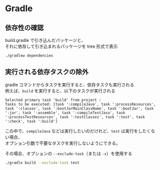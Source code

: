 # Gradle  


## 依存性の確認  
build.gradle で引き込んだパッケージと、  
それに依存して引き込まれるパッケージを tree 形式で表示  
```sh
./gradlew dependencies
```

## 実行される依存タスクの除外

gradle コマンドからタスクを実行すると、依存タスクも実行される  
例えば、`build` を実行すると、以下のタスクが実行される
```
Selected primary task 'build' from project :
Tasks to be executed: [task ':compileJava', task ':processResources', task ':classes', task ':bootJarMainClassName', task ':bootJar', task ':jar', task ':assemble', task ':compileTestJava', task ':processTestResources', task ':testClasses', task ':test', task ':check', task ':build']
```

この中で、`compileJava` などは実行したいのだけれど、`test` は実行をしたくない場合、  
オプション引数で不要なタスクを実行しないようにできる。  

その場合、オプションの `--exclude-task`（または `-x`）を使用する
```sh
./gradle build --exclude-task test
```
